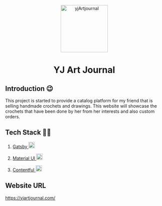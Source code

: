 <p align="center">
  <a href="https://yjartjournal.com/">
    <img alt="yjArtjournal" src="https://drive.google.com/uc?export=view&id=1-7ibXtznjXbdpGLV-q0NTTEr0QGY-Ylx" width="150" />
  </a>
</p>
<h1 align="center">
  YJ Art Journal
</h1>

## Introduction 😉

This project is started to provide a catalog platform for my friend that is selling handmade crochets and drawings. This website will showcase the crochets that have been done by her from her interests and also custom orders.

## Tech Stack 🧑‍💻

1.  <a href="https://www.gatsbyjs.com/">Gatsby
    <img alt="gatsbyjs" src="https://upload.wikimedia.org/wikipedia/en/d/d0/Gatsby_Logo.png" width="20" />
    </a>

2.  <a href="https://mui.com/">Material UI
    <img alt="mui" src="https://mui.com/static/logo.png" width="20"/>
    </a>

3.  <a href="https://mui.com/">Contentful
    <img alt="mui" src="https://image.pngaaa.com/12/6485012-middle.png" width="20" />
    </a>

## Website URL

https://yjartjournal.com/
